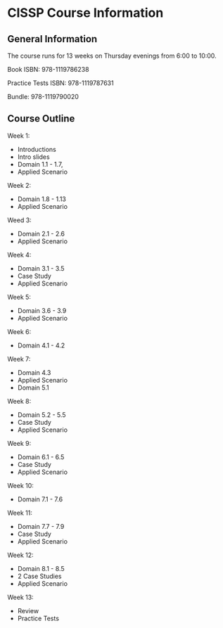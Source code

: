 # CISSP Course Information

## General Information

The course runs for 13 weeks on Thursday evenings from 6:00 to 10:00.

Book ISBN: 978-1119786238

Practice Tests ISBN: 978-1119787631

Bundle: 978-1119790020

## Course Outline

Week 1: 
* Introductions
* Intro slides
* Domain 1.1 - 1.7, 
* Applied Scenario

Week 2: 
* Domain 1.8 - 1.13
* Applied Scenario

Weed 3: 
* Domain 2.1 - 2.6
* Applied Scenario

Week 4: 
* Domain 3.1 - 3.5
* Case Study
* Applied Scenario

Week 5: 
* Domain 3.6 - 3.9
* Applied Scenario

Week 6: 
* Domain 4.1 - 4.2

Week 7: 
* Domain 4.3 
* Applied Scenario
* Domain 5.1

Week 8: 
* Domain 5.2 - 5.5
* Case Study
* Applied Scenario

Week 9: 
* Domain 6.1 - 6.5
* Case Study
* Applied Scenario

Week 10: 
* Domain 7.1 - 7.6

Week 11: 
* Domain 7.7 - 7.9
* Case Study
* Applied Scenario

Week 12: 
* Domain 8.1 - 8.5
* 2 Case Studies
* Applied Scenario

Week 13: 
* Review
* Practice Tests
